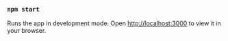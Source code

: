 ### `npm start`

Runs the app in development mode.
Open [http://localhost:3000](http://localhost:3000) to view it in your browser.
